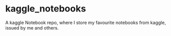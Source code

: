# kaggle_notebooks
A kaggle Notebook repo, where I store my favourite notebooks from kaggle, issued by me and others. 
